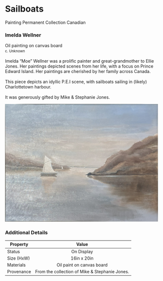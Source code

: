 <!-- panels:start -->
<!-- div:left-panel -->
# Sailboats
<span class="badge text-bg-secondary">
    <i class="fa-solid fa-palette"></i> Painting
</span>
<span class="badge text-bg-primary">
    <i class="fa-solid fa-box-archive"></i> Permanent Collection
</span>
<span class="badge text-bg-warning">
    <i class="fa-solid fa-earth-americas"></i> Canadian
</span>
<h3>Imelda Wellner</h3>
Oil painting on canvas board
<br/><small>c. Unknown</small>
<br/><br/>
Imelda “Moe” Wellner was a prolific painter and great-grandmother to Ellie Jones. Her paintings depicted scenes from her life, with a focus on Prince Edward Island. Her paintings are cherished by her family across Canada.
<br/><br/>
This piece depicts an idyllic P.E.I scene, with sailboats sailing in (likely) Charlottetown harbour.
<br/><br/>
It was generously gifted by Mike & Stephanie Jones.

<!-- div:right-panel -->
![Image of sailboats in Charlottetown Bay](sailboats.jpg 'Photograph of piece :size=400')
<!-- panels:end -->

### Additional Details

| Property | Value |
| --- | :---: |
| Status | On Display |
| Size (HxW) | 16in x 20in |
| Materials | Oil paint on canvas board |
| Provenance | From the collection of Mike & Stephanie Jones.